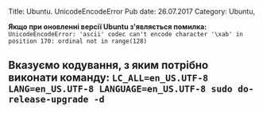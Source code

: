 Title: Ubuntu. UnicodeEncodeError
Pub date: 26.07.2017
Category: Ubuntu, 

**Якщо при оновленні версії Ubuntu з'являється помилка:**
`UnicodeEncodeError: 'ascii' codec can't encode character '\xab' in position 170: ordinal not in range(128)`

**Вказуємо кодування, з яким потрібно виконати команду:**
`LC_ALL=en_US.UTF-8 LANG=en_US.UTF-8 LANGUAGE=en_US.UTF-8 sudo do-release-upgrade -d`
-----